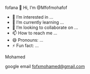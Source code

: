 fofana 👋 Hi, I’m @Mfofmohafof
- 👀 I’m interested in ...
- 🌱 I’m currently learning ...
- 💞️ I’m looking to collaborate on ...
- 📫 How to reach me ...
- 😄 Pronouns: ...
- ⚡ Fun fact: ...

<!---
Mfofmohafof/Mfofmohafof is a ✨ special ✨ repository because its `README.md` (this file) appears on your GitHub profile.
You can click the Preview link to take a look at your changes.
--->Mohamed 
google
email
fofxmohamed@gmail.com
